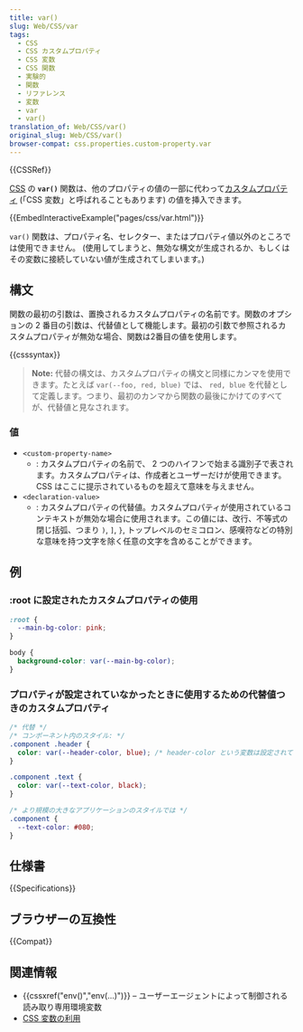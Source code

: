 ```yaml
---
title: var()
slug: Web/CSS/var
tags:
  - CSS
  - CSS カスタムプロパティ
  - CSS 変数
  - CSS 関数
  - 実験的
  - 関数
  - リファレンス
  - 変数
  - var
  - var()
translation_of: Web/CSS/var()
original_slug: Web/CSS/var()
browser-compat: css.properties.custom-property.var
---
```

{{CSSRef}}

[CSS](/ja/docs/Web/CSS) の **`var()`** 関数は、他のプロパティの値の一部に代わって[カスタムプロパティ](/ja/docs/Web/CSS/--*) (「CSS 変数」と呼ばれることもあります) の値を挿入できます。

{{EmbedInteractiveExample("pages/css/var.html")}}

`var()` 関数は、プロパティ名、セレクター、またはプロパティ値以外のところでは使用できません。 (使用してしまうと、無効な構文が生成されるか、もしくはその変数に接続していない値が生成されてしまいます。)

## 構文

関数の最初の引数は、置換されるカスタムプロパティの名前です。関数のオプションの 2 番目の引数は、代替値として機能します。最初の引数で参照されるカスタムプロパティが無効な場合、関数は2番目の値を使用します。

{{csssyntax}}

> **Note:** 代替の構文は、カスタムプロパティの構文と同様にカンマを使用できます。たとえば `var(--foo, red, blue)` では、 `red, blue` を代替として定義します。つまり、最初のカンマから関数の最後にかけてのすべてが、代替値と見なされます。

### 値

- `<custom-property-name>`
  - : カスタムプロパティの名前で、 2 つのハイフンで始まる識別子で表されます。カスタムプロパティは、作成者とユーザーだけが使用できます。 CSS はここに提示されているものを超えて意味を与えません。
- `<declaration-value>`
  - : カスタムプロパティの代替値。カスタムプロパティが使用されているコンテキストが無効な場合に使用されます。この値には、改行、不等式の閉じ括弧、つまり `)`, `]`, `}`, トップレベルのセミコロン、感嘆符などの特別な意味を持つ文字を除く任意の文字を含めることができます。

## 例

### :root に設定されたカスタムプロパティの使用

```css
:root {
  --main-bg-color: pink;
}

body {
  background-color: var(--main-bg-color);
}
```

### プロパティが設定されていなかったときに使用するための代替値つきのカスタムプロパティ

```css
/* 代替 */
/* コンポーネント内のスタイル: */
.component .header {
  color: var(--header-color, blue); /* header-color という変数は設定されていないため、代替値である blue がセットされます */
}

.component .text {
  color: var(--text-color, black);
}

/* より規模の大きなアプリケーションのスタイルでは */
.component {
  --text-color: #080;
}
```

## 仕様書

{{Specifications}}

## ブラウザーの互換性

{{Compat}}

## 関連情報

- {{cssxref("env()","env(…)")}} – ユーザーエージェントによって制御される読み取り専用環境変数
- [CSS 変数の利用](/ja/docs/Web/CSS/Using_CSS_custom_properties)
